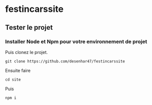# festincarssite
## Tester le projet

### Installer Node et Npm pour votre environnement de projet

Puis clonez le projet.

```git clone https://github.com/desenhar47/festincarssite ```

Ensuite faire 

```cd site```

Puis 

```npm i ```

